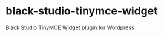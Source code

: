 black-studio-tinymce-widget
===========================

Black Studio TinyMCE Widget plugin for Wordpress
